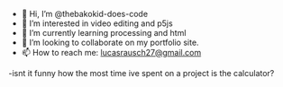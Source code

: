 - 👋 Hi, I’m @thebakokid-does-code
- 👀 I’m interested in video editing and p5js
- 🌱 I’m currently learning processing and html
- 💞️ I’m looking to collaborate on my portfolio site. 
- 📫 How to reach me: lucasrausch27@gmail.com 

-isnt it funny how the most time ive spent on a project is the calculator?

<!---
thebakokid-does-code/thebakokid-does-code is a ✨ special ✨ repository because its `README.md` (this file) appears on your GitHub profile.
You can click the Preview link to take a look at your changes.
--->
